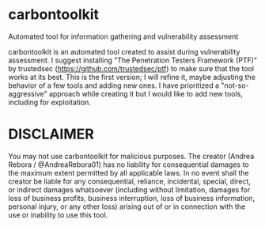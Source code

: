 # carbontoolkit
Automated tool for information gathering and vulnerability assessment

carbontoolkit is an automated tool created to assist during vulnerability assessment.
I suggest installing "The Penetration Testers Framework (PTF)" by trustedsec (https://github.com/trustedsec/ptf) to make sure that the tool works at its best. 
This is the first version; I will refine it, maybe adjusting the behavior of a few tools and adding new ones. I have prioritized a "not-so-aggressive" approach while creating it but I would like to add new tools, including for exploitation.

# DISCLAIMER
You may not use carbontoolkit for malicious purposes. The creator (Andrea Rebora / @AndreaRebora01) has no liability for consequential damages to the maximum extent permitted by all applicable laws. In no event shall the creator be liable for any consequential, reliance, incidental, special, direct, or indirect damages whatsoever (including without limitation, damages for loss of business profits, business interruption, loss of business information, personal injury, or any other loss) arising out of or in connection with the use or inability to use this tool.

